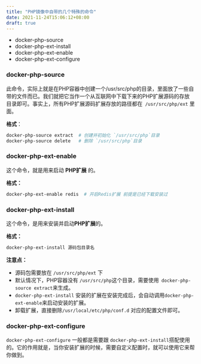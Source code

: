```yaml
---
title: "PHP镜像中自带的几个特殊的命令"
date: 2021-11-24T15:06:12+08:00
draft: true
---
```


- docker-php-source
- docker-php-ext-install
- docker-php-ext-enable
- docker-php-ext-configure

### docker-php-source

此命令，实际上就是在PHP容器中创建一个/usr/src/php的目录，里面放了一些自带的文件而已。我们就把它当作一个从互联网中下载下来的PHP扩展源码的存放目录即可。事实上，所有PHP扩展源码扩展存放的路径都在` /usr/src/php/ext` 里面。

**格式**：

```bash
docker-php-source extract  # 创建并初始化 `/usr/src/php`目录
docker-php-source delete   # 删除 `/usr/src/php`目录
```

### docker-php-ext-enable

这个命令，就是用来启动 **PHP扩展** 的。

**格式：**

```bash
docker-php-ext-enable redis  # 开启Redis扩展 前提是已经下载安装过
```

### docker-php-ext-install

这个命令，是用来安装并启动**PHP扩展**的。

**格式：**

```bash
docker-php-ext-install 源码包目录名
```

**注意点：**

- 源码包需要放在 `/usr/src/php/ext` 下
- 默认情况下，PHP容器没有 `/usr/src/php`这个目录，需要使用` docker-php-source extract`来生成。
- `docker-php-ext-install` 安装的扩展在安装完成后，会自动调用`docker-php-ext-enable`来启动安装的扩展。
- 卸载扩展，直接删除`/usr/local/etc/php/conf.d` 对应的配置文件即可。

### docker-php-ext-configure

`docker-php-ext-configure` 一般都是需要跟 `docker-php-ext-install`搭配使用的。它的作用就是，当你安装扩展的时候，需要自定义配置时，就可以使用它来帮你做到。
